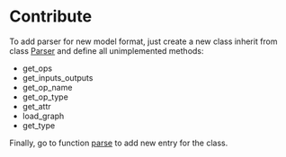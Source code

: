 # Contribute
To add parser for new model format, just create a new class inherit from class [Parser](https://github.com/RandySheriffH/tracer/blob/master/tracer/parsers.py#L14) and define all unimplemented methods:

- get_ops
- get_inputs_outputs
- get_op_name
- get_op_type
- get_attr
- load_graph
- get_type

Finally, go to function [parse](https://github.com/RandySheriffH/tracer/blob/master/tracer/parsers.py#L572) to add new entry for the class.
